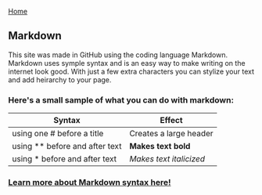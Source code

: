 
[Home](README.md)

## Markdown
This site was made in GitHub using the coding language Markdown.
Markdown uses symple syntax and is an easy way to make writing on the internet look good. With just a few extra characters you can stylize your text and add heirarchy to your page.

### Here's a small sample of what you can do with markdown:

**Syntax** | **Effect**
------ | ------
using one # before a title | Creates a large header
using ** before and after text | **Makes text bold**
using * before and after text | *Makes text italicized*


### [Learn more about Markdown syntax here!](https://docs.github.com/en/free-pro-team@latest/github/writing-on-github/basic-writing-and-formatting-syntax)


